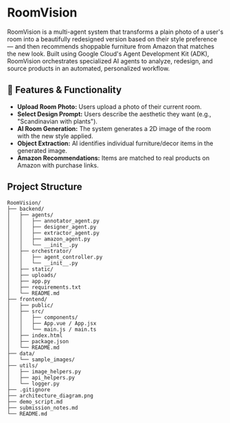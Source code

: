 # RoomVision

RoomVision is a multi-agent system that transforms a plain photo of a user's room into a beautifully redesigned version based on their style preference — and then recommends shoppable furniture from Amazon that matches the new look. Built using Google Cloud's Agent Development Kit (ADK), RoomVision orchestrates specialized AI agents to analyze, redesign, and source products in an automated, personalized workflow.

## 🧠 Features & Functionality
- **Upload Room Photo:** Users upload a photo of their current room.
- **Select Design Prompt:** Users describe the aesthetic they want (e.g., "Scandinavian with plants").
- **AI Room Generation:** The system generates a 2D image of the room with the new style applied.
- **Object Extraction:** AI identifies individual furniture/decor items in the generated image.
- **Amazon Recommendations:** Items are matched to real products on Amazon with purchase links.

## Project Structure
```
RoomVision/
├── backend/
│   ├── agents/
│   │   ├── annotator_agent.py
│   │   ├── designer_agent.py
│   │   ├── extractor_agent.py
│   │   ├── amazon_agent.py
│   │   └── __init__.py
│   ├── orchestrator/
│   │   ├── agent_controller.py
│   │   └── __init__.py
│   ├── static/
│   ├── uploads/
│   ├── app.py
│   ├── requirements.txt
│   └── README.md
├── frontend/
│   ├── public/
│   ├── src/
│   │   ├── components/
│   │   ├── App.vue / App.jsx
│   │   └── main.js / main.ts
│   ├── index.html
│   ├── package.json
│   └── README.md
├── data/
│   └── sample_images/
├── utils/
│   ├── image_helpers.py
│   ├── api_helpers.py
│   └── logger.py
├── .gitignore
├── architecture_diagram.png
├── demo_script.md
├── submission_notes.md
└── README.md
```
